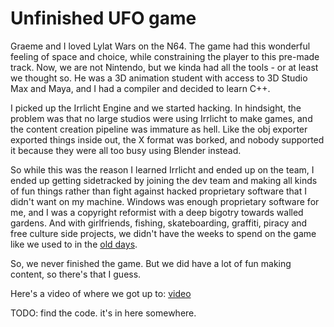 # Unfinished UFO game

Graeme and I loved Lylat Wars on the N64. The game had this wonderful feeling of
space and choice, while constraining the player to this pre-made track. Now, we
are not Nintendo, but we kinda had all the tools - or at least we thought so. He
was a 3D animation student with access to 3D Studio Max and Maya, and I had a
compiler and decided to learn C++.

I picked up the Irrlicht Engine and we started hacking. In hindsight, the
problem was that no large studios were using Irrlicht to make games, and the
content creation pipeline was immature as hell. Like the obj exporter exported
things inside out, the X format was borked, and nobody supported it because they
were all too busy using Blender instead.

So while this was the reason I learned Irrlicht and ended up on the team, I
ended up getting sidetracked by joining the dev team and making all kinds of fun
things rather than fight against hacked proprietary software that I didn't want
on my machine. Windows was enough proprietary software for me, and I was a
copyright reformist with a deep bigotry towards walled gardens. And with
girlfriends, fishing, skateboarding, graffiti, piracy and free culture side
projects, we didn't have the weeks to spend on the game like we used to in the
[old days](../../amos).

So, we never finished the game. But we did have a lot of fun making content, so
there's that I guess.

Here's a video of where we got up to: [video](https://youtu.be/HmNN7z-bkcM)

TODO: find the code. it's in here somewhere.
